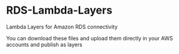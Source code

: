 # RDS-Lambda-Layers
Lambda Layers for Amazon RDS connectivity

You can download these files and upload them directly in your AWS accounts and publish as layers
